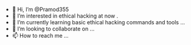 - 👋 Hi, I’m @Pramod355
- 👀 I’m interested in ethical hacking at now .
- 🌱 I’m currently learning basic ethical hacking commands and tools ...
- 💞️ I’m looking to collaborate on ...
- 📫 How to reach me ...

<!---
Pramod355/Pramod355 is a ✨ special ✨ repository because its `README.md` (this file) appears on your GitHub profile.
You can click the Preview link to take a look at your changes.
--->
